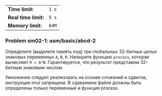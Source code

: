 |                      |       |
|----------------------|-------|
| **Time limit:**      | `1 s` |
| **Real time limit:** | `5 s` |
| **Memory limit:**    | `64M` |


### Problem sm02-1: asm/basic/abcd-2

Определите (выделите память под) три глобальных 32-битных целых знаковых переменных `A`, `B`, `R`.
Напишите функцию `process`, которая вычисляет `R = A*B`. Гарантируется, что результат представим
32-битным знаковым числом.

Умножение следует реализовать на основе сложений и сдвигов, инструкция imul запрещена. В сдаваемом
файле должны быть определены только переменные и функция process.

